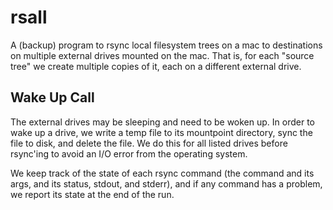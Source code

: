 # rsall

A (backup) program to rsync local filesystem trees on a mac to destinations on multiple external drives mounted on the mac.  That is, for each "source tree" we create multiple copies of it, each on a different external drive.

## Wake Up Call

The external drives may be sleeping and need to be woken up.  In order to wake up a drive, we write a temp file to its mountpoint directory, sync the file to disk, and delete the file.  We do this for all listed drives before rsync'ing to avoid an I/O error from the operating system.

We keep track of the state of each rsync command (the command and its args, and its status, stdout, and stderr), and if any command has a problem, we report its state at the end of the run.
